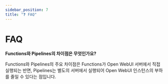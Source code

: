 ```yaml
---
sidebar_position: 7
title: "❓ FAQ"
---
```


# FAQ

**Functions와 Pipelines의 차이점은 무엇인가요?**

Functions와 Pipelines의 주요 차이점은 Functions가 Open WebUI 서버에서 직접 실행되는 반면, Pipelines는 별도의 서버에서 실행되어 Open WebUI 인스턴스의 부하를 줄일 수 있다는 점입니다.
